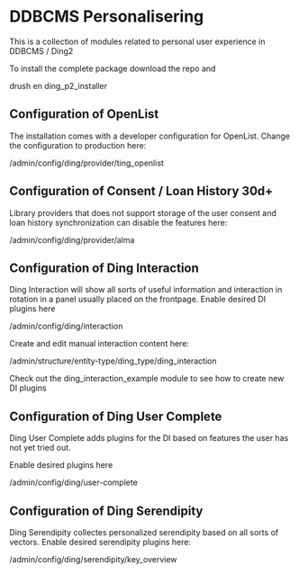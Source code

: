 # DDBCMS Personalisering #

This is a collection of modules related to personal user experience in DDBCMS / Ding2

To install the complete package download the repo and

drush en ding_p2_installer

## Configuration of OpenList ##
The installation comes with a developer configuration for OpenList.
Change the configuration to production here:

/admin/config/ding/provider/ting_openlist

## Configuration of Consent / Loan History 30d+ ##

Library providers that does not support storage of the user consent and loan history synchronization can disable the features here:

/admin/config/ding/provider/alma

## Configuration of Ding Interaction ##

Ding Interaction will show all sorts of useful information and interaction in rotation in a panel usually placed on the frontpage.
Enable desired DI plugins here

/admin/config/ding/interaction

Create and edit manual interaction content here:

/admin/structure/entity-type/ding_type/ding_interaction

Check out the ding_interaction_example module to see how to create new DI plugins

## Configuration of Ding User Complete ##

Ding User Complete adds plugins for the DI based on features the user has not yet tried out.

Enable desired plugins here

/admin/config/ding/user-complete

## Configuration of Ding Serendipity ##

Ding Serendipity collectes personalized serendipity based on all sorts of vectors. 
Enable desired serendipity plugins here:

/admin/config/ding/serendipity/key_overview
